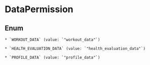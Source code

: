 
# DataPermission

## Enum


    * `WORKOUT_DATA` (value: `"workout_data"`)

    * `HEALTH_EVALUATION_DATA` (value: `"health_evaluation_data"`)

    * `PROFILE_DATA` (value: `"profile_data"`)



